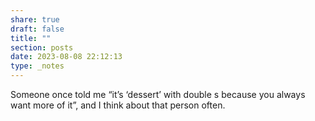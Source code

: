 ```yaml
---
share: true
draft: false
title: ""
section: posts
date: 2023-08-08 22:12:13
type: _notes
---
```


Someone once told me “it’s ‘dessert’ with double s because you always want more of it”, and I think about that person often.
